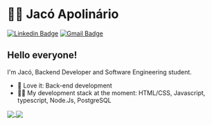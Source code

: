 # 👨‍💻 Jacó Apolinário

[![Linkedin Badge](https://img.shields.io/badge/-LinkedIn-blue?style=flat-square&logo=Linkedin&logoColor=white&link=https://www.linkedin.com/in/jacoapolinario/)](https://www.linkedin.com/in/jacoapolinario/)
[![Gmail Badge](https://img.shields.io/badge/-Gmail-c14438?style=flat-square&logo=Gmail&logoColor=white&link=mailto:jacoapollinario@gmail.com)](mailto:jacoapollinario@gmail.com)

## Hello everyone!

I'm Jacó, Backend Developer and Software Engineering student.

- 💙 Love it: Back-end development
- 👨‍💻 My development stack at the moment: HTML/CSS, Javascript, typescript, Node.Js, PostgreSQL

<a href="https://github.com/anuraghazra/github-readme-stats">
  <img align="center" src="https://github-readme-stats.vercel.app/api?username=jacoappolinario&show_icons=true&count_private=true&theme=algolia&hide=issues" />
</a>
<a href="https://github.com/anuraghazra/github-readme-stats">
  <img align="center" src="https://github-readme-stats.vercel.app/api/top-langs/?username=jacoappolinario&layout=compact&theme=algolia" />
</a>

